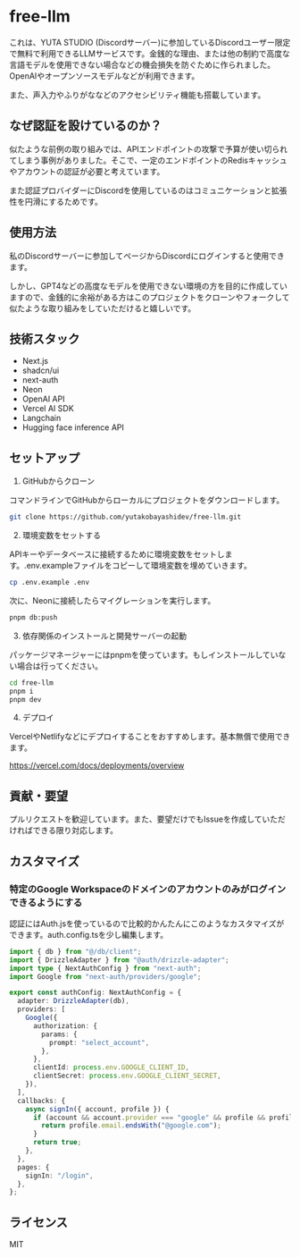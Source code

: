 # free-llm

これは、YUTA STUDIO (Discordサーバー)に参加しているDiscordユーザー限定で無料で利用できるLLMサービスです。金銭的な理由、または他の制約で高度な言語モデルを使用できない場合などの機会損失を防ぐために作られました。 OpenAIやオープンソースモデルなどが利用できます。

また、声入力やふりがななどのアクセシビリティ機能も搭載しています。

## なぜ認証を設けているのか？

似たような前例の取り組みでは、APIエンドポイントの攻撃で予算が使い切られてしまう事例がありました。そこで、一定のエンドポイントのRedisキャッシュやアカウントの認証が必要と考えています。

また認証プロバイダーにDiscordを使用しているのはコミュニケーションと拡張性を円滑にするためです。

## 使用方法

私のDiscordサーバーに参加してページからDiscordにログインすると使用できます。

しかし、GPT4などの高度なモデルを使用できない環境の方を目的に作成していますので、金銭的に余裕がある方はこのプロジェクトをクローンやフォークして似たような取り組みをしていただけると嬉しいです。

## 技術スタック

- Next.js
- shadcn/ui
- next-auth
- Neon
- OpenAI API
- Vercel AI SDK
- Langchain
- Hugging face inference API

## セットアップ

1. GitHubからクローン

コマンドラインでGitHubからローカルにプロジェクトをダウンロードします。

```bash
git clone https://github.com/yutakobayashidev/free-llm.git
```

2. 環境変数をセットする

APIキーやデータベースに接続するために環境変数をセットします。.env.exampleファイルをコピーして環境変数を埋めていきます。

```bash
cp .env.example .env
```

次に、Neonに接続したらマイグレーションを実行します。

```bash
pnpm db:push
```

3. 依存関係のインストールと開発サーバーの起動

パッケージマネージャーにはpnpmを使っています。もしインストールしていない場合は行ってください。

```bash
cd free-llm
pnpm i
pnpm dev
```

4. デプロイ

VercelやNetlifyなどにデプロイすることをおすすめします。基本無償で使用できます。

https://vercel.com/docs/deployments/overview

## 貢献・要望

プルリクエストを歓迎しています。また、要望だけでもIssueを作成していただければできる限り対応します。

## カスタマイズ

### 特定のGoogle Workspaceのドメインのアカウントのみがログインできるようにする

認証にはAuth.jsを使っているので比較的かんたんにこのようなカスタマイズができます。auth.config.tsを少し編集します。

```ts
import { db } from "@/db/client";
import { DrizzleAdapter } from "@auth/drizzle-adapter";
import type { NextAuthConfig } from "next-auth";
import Google from "next-auth/providers/google";

export const authConfig: NextAuthConfig = {
  adapter: DrizzleAdapter(db),
  providers: [
    Google({
      authorization: {
        params: {
          prompt: "select_account",
        },
      },
      clientId: process.env.GOOGLE_CLIENT_ID,
      clientSecret: process.env.GOOGLE_CLIENT_SECRET,
    }),
  ],
  callbacks: {
    async signIn({ account, profile }) {
      if (account && account.provider === "google" && profile && profile.email) {
        return profile.email.endsWith("@google.com");
      }
      return true;
    },
  },
  pages: {
    signIn: "/login",
  },
};
```

## ライセンス

MIT